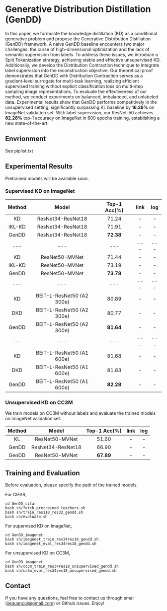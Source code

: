 # Generative Distribution Distillation (GenDD)

In this paper, we formulate the knowledge distillation (KD) as a conditional generative problem and propose the Generative Distribution Distillation (GenDD)
framework. A naive GenDD baseline encounters two major challenges: the curse
of high-dimensional optimization and the lack of semantic supervision from labels. To address these issues, we introduce a Split Tokenization strategy, achieving stable and effective unsupervised KD. Additionally, we develop the Distribution Contraction technique to integrate label supervision into the reconstruction objective. Our theoretical proof demonstrates that GenDD with Distribution
Contraction serves as a gradient-level surrogate for multi-task learning, realizing efficient supervised training without explicit classification loss on multi-step
sampling image representations. To evaluate the effectiveness of our method, we
conduct experiments on balanced, imbalanced, and unlabeled data. Experimental
results show that GenDD performs competitively in the unsupervised setting, significantly surpassing KL baseline by **16.29%** on ImageNet validation set. With
label supervision, our ResNet-50 achieves **82.28%** top-1 accuracy on ImageNet
in 600 epochs training, establishing a new state-of-the-art.

## Envrionment
See piplist.txt

## Experimental Results 
Pretrained models will be available soon.   

### Supervised KD on ImageNet

 | Method | Model | Top-1 Acc(%) | link | log | 
 | :---: | :---: | :---: | :---: | :---: |
 | KD     | ResNet34-ResNet18 | 71.24 | - | - |
 | IKL-KD | ResNet34-ResNet18 | 71.91 | - | - |
 | GenDD  | ResNet34-ResNet18 | **72.38** | - | - |
 | ---    | --- | --- | --- | --- |
 | KD | ResNet50-MVNet | 71.44 | - | - |
 | IKL-KD | ResNet50-MVNet | 73.19 | - | - | 
 | GenDD | ResNet50-MVNet | **73.78** | - | - |
 | --- | --- | --- | --- | --- |
 | KD | BEiT-L-ResNet50 (A2 300e) | 80.89  | - | - |
 | DKD | BEiT-L-ResNet50 (A2 300e)| 80.77 | - | - |
 | GenDD | BEiT-L-ResNet50 (A2 300e) | **81.64** | - | - |
 | --- | --- | --- | --- | --- |
 | KD | BEiT-L-ResNet50 (A1 600e) | 81.68  | - | - |
 | DKD | BEiT-L-ResNet50 (A1 600e)| 81.83 | - | - |
 | GenDD | BEiT-L-ResNet50 (A1 600e) | **82.28** | - | - |
 
### Unsupervised KD on CC3M
We train models on CC3M without labels and evaluate the trained models on ImageNet validation set.               

 | Method | Model | Top-1 Acc(%) | link | log | 
 | :---: | :---: | :---: | :---: | :---: |
 | KL | ResNet50-MVNet | 51.60 | - | - |
 | GenDD  | ResNet34-ResNet18 | 66.90 | - | - |
 | GenDD | ResNet50-MVNet | **67.89** | - | - |
 


## Training and Evaluation
Before evaluation, please specify the path of the trained models.              

For CIFAR,   
```
cd GenDD_cifar             
bash sh/fetch_pretrained_teachers.sh            
bash sh/train_res110_res32_gendd.sh              
bash sh/evaluate.sh
```

For supervised KD on ImageNet,    
```
cd GenDD_imagenet              
bash sh/imagenet_train_res34res18_gendd.sh            
bash sh/imagenet_eval_res34res18_gendd.sh                 
```

For unsupervised KD on CC3M,     
```
cd GenDD_imagenet             
bash sh/cc3m_train_res34res18_unsupervised_gendd.sh
bash sh/cc3m_eval_res34res18_unsupervised_gendd.sh
```

## Contact
If you have any questions, feel free to contact us through email (jiequancui@gmail.com) or Github issues. Enjoy!


